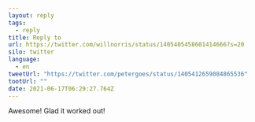 ```yaml
---
layout: reply
tags:
  - reply
title: Reply to
url: https://twitter.com/willnorris/status/1405405458601414666?s=20
silo: twitter
language:
  - en
tweetUrl: "https://twitter.com/petergoes/status/1405412659084865536"
tootUrl: ""
date: 2021-06-17T06:29:27.764Z
---
```

 Awesome! Glad it worked out!